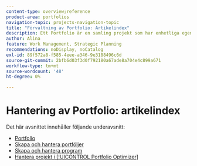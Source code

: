 ```yaml
---
content-type: overview;reference
product-area: portfolios
navigation-topic: projects-navigation-topic
title: "Förvaltning av Portfolio: Artikelindex"
description: Ett Portfolio är en samling projekt som har enhetliga egenskaper. Mer information om portföljhantering finns i följande avsnitt.
author: Alina
feature: Work Management, Strategic Planning
recommendations: noDisplay, noCatalog
exl-id: 89f572a8-f585-4eee-a346-9e3188496c6d
source-git-commit: 2bfb6d03f3d0f792180a67ade8a704e4c899a671
workflow-type: tm+mt
source-wordcount: '48'
ht-degree: 0%

---
```


# Hantering av Portfolio: artikelindex

Det här avsnittet innehåller följande underavsnitt:

* [Portfolio](../../manage-work/portfolios/portfolios-overview/portfolio-overview-1.md)
* [Skapa och hantera portföljer](../../manage-work/portfolios/create-and-manage-portfolios/create-and-manage-portfolios.md)
* [Skapa och hantera program](../../manage-work/portfolios/create-and-manage-programs/create-and-manage-programs.md)
* [Hantera projekt i [!UICONTROL Portfolio Optimizer]](../../manage-work/portfolios/portfolio-optimizer/manage-projects-in-portfolio-optimizer.md)
